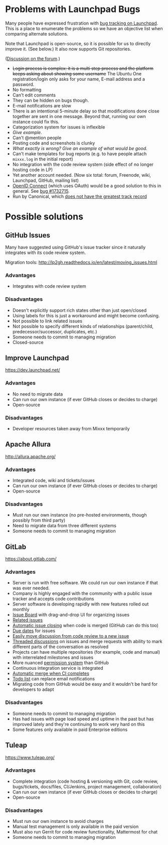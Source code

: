 # Problems with Launchpad Bugs

Many people have expressed frustration with [bug tracking on
Launchpad](https://bugs.launchpad.net/mixxx). This is a place to
enumerate the problems so we have an objective list when comparing
alternate solutions.

Note that Launchpad is open-source, so it is possible for us to directly
improve it. (See below.) It also now supports Git repositories.

([Discussion on the
forum](https://mixxx.org/forums/viewtopic.php?f=1&t=9425).)

  - ~~Login process is complex: it is a multi step process and the
    platform keeps asking about showing some username~~ The Ubuntu One
    registration/login only asks for your name, E-mail address and a
    password.
  - No formatting
  - Can't edit comments
  - They can be hidden on bugs though.
  - E-mail notifications are slow
  - There is an intentional 5-minute delay so that modifications done
    close together are sent in one message. Beyond that, running our own
    instance could fix this.
  - Categorization system for issues is inflexible
  - *Give example.*
  - Can't @mention people
  - Posting code and screenshots is clunky
  - *What exactly is wrong? Give an example of what would be good.*
  - Can't make templates for bug reports (e.g. to have people attach
    `mixxx.log` in the initial report)
  - No integration with the code review system (side effect of no longer
    hosting code in LP)
  - Yet another account needed. (Now six total: forum, Freenode, wiki,
    Launchpad, GitHub, mailing list)
  - [OpenID Connect](http://openid.net/connect/faq/) (which uses OAuth)
    would be a good solution to this in general. See [bug
    \#1732715](https://bugs.launchpad.net/mixxx/+bug/1732715).
  - Run by Canonical, which [does not have the greatest track
    record](https://en.wikipedia.org/wiki/Ubuntu_\(operating_system\)#Amazon_controversy)

# Possible solutions

## GitHub Issues

Many have suggested using GitHub's issue tracker since it naturally
integrates with its code review system.

Migration tools:
<http://lp2gh.readthedocs.io/en/latest/moving_issues.html>

### Advantages

  - Integrates with code review system

### Disadvantages

  - Doesn't explicitly support rich states other than just open/closed
  - Using labels for this is just a workaround and might become
    confusing. 
  - Not possible to link related issues
  - Not possible to specify different kinds of relationships
    (parent/child, predecessor/successor, duplicates, etc.)
  - Someone needs to commit to managing migration
  - Closed-source

## Improve Launchpad

<https://dev.launchpad.net/>

### Advantages

  - No need to migrate data
  - Can run our own instance (if ever GitHub closes or decides to
    charge)
  - Open-source

### Disadvantages

  - Developer resources taken away from Mixxx temporarily

## Apache Allura

<http://allura.apache.org/>

### Advantages

  - Integrated code, wiki and tickets/issues
  - Can run our own instance (if ever GitHub closes or decides to
    charge)
  - Open-source

### Disadvantages

  - Must run our own instance (no pre-hosted environments, though
    possibly from third party)
  - Need to migrate data from three different systems
  - Someone needs to commit to managing migration

## GitLab

<https://about.gitlab.com/>

### Advantages

  - Server is run with free software. We could run our own instance if
    that was ever needed.
  - Company is highly engaged with the community with a public issue
    tracker and accepts code contributions
  - Server software is developing rapidly with new features rolled out
    monthly
  - [Issue Board](https://about.gitlab.com/features/issueboard/) with
    drag-and-drop UI for organizing issues
  - [Related
    issues](https://docs.gitlab.com/ee/user/project/issues/related_issues.html)
  - [Automatic issue
    closing](https://docs.gitlab.com/ee/user/project/issues/automatic_issue_closing.html)
    when code is merged (GitHub can do this too)
  - [Due
    dates](https://docs.gitlab.com/ee/user/project/issues/due_dates.html)
    for issues
  - [Easily move discussion from code review to a new
    issue](https://docs.gitlab.com/ee/user/discussions/#move-all-unresolved-discussions-in-a-merge-request-to-an-issue)
  - [Threaded discussions](https://docs.gitlab.com/ee/user/discussions/)
    on issues and merge requests with ability to mark different parts of
    the conversation as resolved
  - Projects can have multiple repositories (for example, code and
    manual) with interrelated milestones and issues
  - More nuanced [permission
    system](https://docs.gitlab.com/ee/user/permissions.html) than
    GitHub
  - Continuous integration service is integrated
  - [Automatic merge when CI
    completes](https://docs.gitlab.com/ee/user/project/merge_requests/merge_when_pipeline_succeeds.html)
  - [Todo list](https://docs.gitlab.com/ee/workflow/todos.html) can
    replace email notifications
  - Migrating code from GitHub would be easy and it wouldn't be hard for
    developers to adapt

### Disadvantages

  - Someone needs to commit to managing migration
  - Has had issues with page load speed and uptime in the past but has
    improved lately and they're continuing to work very hard on this
  - Some features only available in paid Enterprise editions

## Tuleap

<https://www.tuleap.org/>

### Advantages

  - Complete integration (code hosting & versioning with Git, code
    review, bugs/tickets, docs/files, CI/Jenkins, project management,
    collaboration)
  - Can run our own instance (if ever GitHub closes or decides to
    charge)
  - Open-source

### Disadvantages

  - Must run our own instance to avoid charges
  - Manual test management is only available in the paid version
  - Must also run Gerrit for code review functionality, Mattermost for
    chat
  - Someone needs to commit to managing migration
